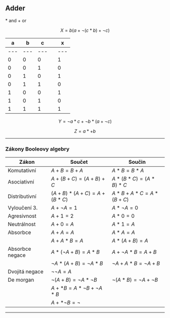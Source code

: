 ## Adder
\* and
\+ or

$$X = b(a+\neg(c*b)+\neg c)$$




| a   | b   | c   |     | x   |
| --- | --- | --- | --- | --- |
| --- | --- | --- |     | --- |
| 0   | 0   | 0   |     | 1   |
| 0   | 0   | 1   |     | 0   |
| 0   | 1   | 0   |     | 1   |
| 0   | 1   | 1   |     | 0   |
| 1   | 0   | 0   |     | 1   | 
| 1   | 0   | 1   |     | 0   |
| 1   | 1   | 1   |     | 1   |


$$Y = \neg a *c +\neg b* (a+\neg c)$$



$$Z = a *+ b$$

---
 

### Zákony Booleovy algebry

| Zákon           | Součet                             | Součin                        |
| --------------- | ---------------------------------- | ----------------------------- |
| Komutativní     | $A+B = B+A$                        | $A*B= B*A$                    |
| Asociativní     | $A+(B+C) = (A+B)+C$                | $A*(B*C) = (A*B)*C$           |
| Distributivní   | $(A+B)*(A+C) = A+(B*C)$            | $A*B+A*C = A*(B+C)$           |
| Vyloučení 3.    | $A + \neg A = 1$                   | $A*\neg A = 0$                |
| Agresivnost     | $A+1 = 2$                          | $A* 0=0$                      |
| Neutrálnost     | $A+0=A$                            | $A *1=A$                      |
| Absorbce        | $A+A=A$                            | $A*A=A$                       |
|                 | $A+A*B=A$                          | $A*(A+B)=A$                   |
| Absorbce negace | $A* (\neg A+B) = A*B$              | $A+ \neg A *B = A+ B$         |
|                 | $\neg A* (A+B) = \neg A * B$       | $\neg A + A*B = \neg A +B$    |
| Dvojitá negace  | $\neg \neg A = A$                  |                               |
| De morgan       | $\neg (A+B) = \neg A * \neg B$     | $\neg (A*B)= \neg A + \neg B$ |
|                 | $A +* B = A * \neg B + \neg A * B$ |                               |
|                 | $A+*\neg B = \neg$                                   |                               |
 


---

###
